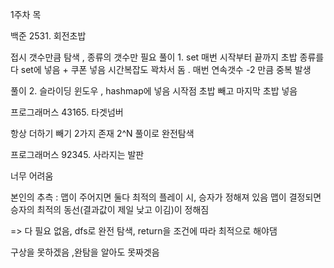 
1주차 목

백준 2531. 회전초밥

접시 갯수만큼 탐색 , 종류의 갯수만 필요
풀이 1. set 매번 시작부터 끝까지 초밥 종류를 다 set에 넣음 + 쿠폰 넣음
시간복잡도 꽉차서 돔 . 매번 연속갯수 -2 만큼 중복 발생


풀이 2. 슬라이딩 윈도우 , hashmap에 넣음 
시작점 초밥 빼고 마지막 초밥 넣음

프로그래머스 43165. 타겟넘버

항상 더하기 빼기 2가지 존재
2^N 풀이로 완전탐색

프로그래머스 92345. 사라지는 발판

너무 어려움

본인의 추측 : 맵이 주어지면 둘다 최적의 플레이 시, 승자가 정해져 있음
맵이 결정되면 승자의 최적의 동선(결과값이 제일 낮고 이김)이 정해짐

=> 다 필요 없음, dfs로 완전 탐색, return을 조건에 따라 최적으로 해야댐

구상을 못하겠음 ,완탐을 알아도 못짜겟음
